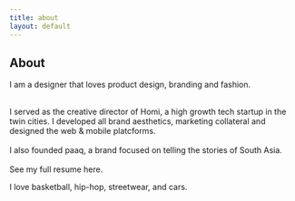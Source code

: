 ```yaml
---
title: about
layout: default
---
```


<body class="about">
    <section>
        <div class="container">
            <h1 class="heading">About</h1>
            <p class="subheading">I am a designer that loves product design, branding and fashion.<br>
                <div><br> I served as the creative director of Homi, a high growth tech startup in the twin cities. I developed all brand aesthetics, marketing collateral and designed the web & mobile platcforms.<br></div>
                <div><br>I also founded paaq, a brand focused on telling the stories of South Asia. <br></div>
                <div><br>See my full resume here.</div> 
                <p></p>
            <div class="bumpdown">
                <div>I love basketball, hip-hop, streetwear, and cars.</div>
            </div>
     